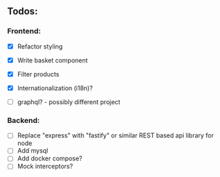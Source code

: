 ## Todos:

### Frontend:
 - [x] Refactor styling

 - [x] Write basket component
 - [x] Filter products
 - [x] Internationalization (i18n)?
 - [ ] graphql? - possibly different project

### Backend:
- [ ] Replace "express" with "fastify" or similar REST based api library for node
- [ ] Add mysql
- [ ] Add docker compose?
- [ ] Mock interceptors?
